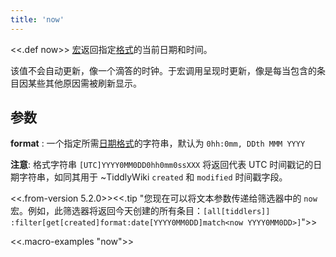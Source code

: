 ```yaml
---
title: 'now'
---
```


<<.def now>> [宏](Macros)返回指定[格式](DateFormat)的当前日期和时间。

该值不会自动更新，像一个滴答的时钟。于宏调用呈现时更新，像是每当包含的条目因某些其他原因需被刷新显示。

## 参数

**format**
: 一个指定所需[日期格式](DateFormat)的字符串，默认为 `0hh:0mm, DDth MMM YYYY`

**注意**: 格式字符串 `[UTC]YYYY0MM0DD0hh0mm0ssXXX` 将返回代表 UTC 时间戳记的日期字符串，如同其用于 ~TiddlyWiki `created` 和 `modified` 时间戳字段。

<<.from-version 5.2.0>><<.tip "您现在可以将文本参数传递给筛选器中的 `now` 宏。例如，此筛选器将返回今天创建的所有条目：`[all[tiddlers]] :filter[get[created]format:date[YYYY0MM0DD]match<now YYYY0MM0DD>]`">>


<<.macro-examples "now">>
